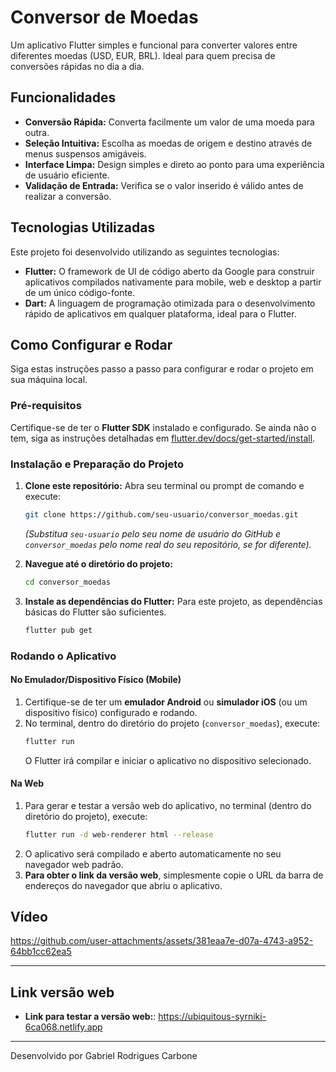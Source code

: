 # Conversor de Moedas 

Um aplicativo Flutter simples e funcional para converter valores entre diferentes moedas (USD, EUR, BRL). Ideal para quem precisa de conversões rápidas no dia a dia.

##  Funcionalidades

* **Conversão Rápida:** Converta facilmente um valor de uma moeda para outra.
* **Seleção Intuitiva:** Escolha as moedas de origem e destino através de menus suspensos amigáveis.
* **Interface Limpa:** Design simples e direto ao ponto para uma experiência de usuário eficiente.
* **Validação de Entrada:** Verifica se o valor inserido é válido antes de realizar a conversão.

##  Tecnologias Utilizadas

Este projeto foi desenvolvido utilizando as seguintes tecnologias:

* **Flutter:** O framework de UI de código aberto da Google para construir aplicativos compilados nativamente para mobile, web e desktop a partir de um único código-fonte.
* **Dart:** A linguagem de programação otimizada para o desenvolvimento rápido de aplicativos em qualquer plataforma, ideal para o Flutter.

##  Como Configurar e Rodar

Siga estas instruções passo a passo para configurar e rodar o projeto em sua máquina local.

### Pré-requisitos

Certifique-se de ter o **Flutter SDK** instalado e configurado. Se ainda não o tem, siga as instruções detalhadas em [flutter.dev/docs/get-started/install](https://flutter.dev/docs/get-started/install).

### Instalação e Preparação do Projeto

1.  **Clone este repositório:**
    Abra seu terminal ou prompt de comando e execute:
    ```bash
    git clone https://github.com/seu-usuario/conversor_moedas.git
    ```
    *(Substitua `seu-usuario` pelo seu nome de usuário do GitHub e `conversor_moedas` pelo nome real do seu repositório, se for diferente).*

2.  **Navegue até o diretório do projeto:**
    ```bash
    cd conversor_moedas
    ```

3.  **Instale as dependências do Flutter:**
    Para este projeto, as dependências básicas do Flutter são suficientes.
    ```bash
    flutter pub get
    ```

### Rodando o Aplicativo

#### No Emulador/Dispositivo Físico (Mobile)

1.  Certifique-se de ter um **emulador Android** ou **simulador iOS** (ou um dispositivo físico) configurado e rodando.
2.  No terminal, dentro do diretório do projeto (`conversor_moedas`), execute:
    ```bash
    flutter run
    ```
    O Flutter irá compilar e iniciar o aplicativo no dispositivo selecionado.

#### Na Web

1.  Para gerar e testar a versão web do aplicativo, no terminal (dentro do diretório do projeto), execute:
    ```bash
    flutter run -d web-renderer html --release
    ```
2.  O aplicativo será compilado e aberto automaticamente no seu navegador web padrão.
3.  **Para obter o link da versão web**, simplesmente copie o URL da barra de endereços do navegador que abriu o aplicativo.

## Vídeo

https://github.com/user-attachments/assets/381eaa7e-d07a-4743-a952-64bb1cc62ea5

---

##  Link versão web

* **Link para testar a versão web:**: https://ubiquitous-syrniki-6ca068.netlify.app

---

Desenvolvido por Gabriel Rodrigues Carbone
